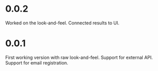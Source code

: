 # 0.0.2
Worked on the look-and-feel.
Connected results to UI.

# 0.0.1
First working version with raw look-and-feel.
Support for external API.
Support for email registration.
